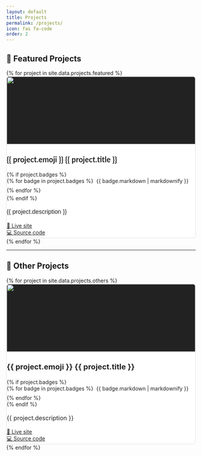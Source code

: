 ```yaml
---
layout: default
title: Projects
permalink: /projects/
icon: fas fa-code
order: 2
---
```


## 🚀 Featured Projects


<style>
 :root {
   --project-card-bg: #fff;
   --project-card-color: #222;
   --project-card-border: #e0e0e0;
   --project-card-title: #222;
   --project-card-text: #222;
   --project-card-link: #222;
 }
 
 /* Automatic dark mode based on system preference */
 @media (prefers-color-scheme: dark) {
   :root {
     --project-card-bg: #1E1E1E;
     --project-card-color: #f1f3f6;
     --project-card-border: #1E1E1E;
     --project-card-title: #f1f3f6;
     --project-card-text: #f1f3f6;
     --project-card-link: #f1f3f6;
   }
 }
 
 /* Manual theme overrides */
 html[data-mode="dark"],
 body[data-mode="dark"],
 [data-bs-theme="dark"],
 .dark-mode {
   --project-card-bg: #1E1E1E;
   --project-card-color: #f1f3f6;
   --project-card-border: #1E1E1E;
   --project-card-title: #f1f3f6;
   --project-card-text: #f1f3f6;
   --project-card-link: #f1f3f6;
 }
 
 html[data-mode="light"],
 body[data-mode="light"],
 [data-bs-theme="light"],
 .light-mode {
   --project-card-bg: #fff;
   --project-card-color: #222;
   --project-card-border: #e0e0e0;
   --project-card-title: #222;
   --project-card-text: #222;
   --project-card-link: #222;
 }
 
 .card.project-card, .project-card {
   background-color: var(--project-card-bg) !important;
   color: var(--project-card-color) !important;
   border: 1px solid var(--project-card-border) !important;
   border-radius: 0.5rem;
   transition: background 0.2s, color 0.2s, border-color 0.2s;
 }
 
 .card.project-card .card-title,
 .card.project-card .card-text,
 .card.project-card .card-link,
 .project-card .card-title,
 .project-card .card-text,
 .project-card .card-link {
   color: var(--project-card-color) !important;
 }
 
 .card.project-card .card-title,
 .project-card .card-title {
   color: var(--project-card-title) !important;
 }
 
 .card.project-card .card-text,
 .project-card .card-text {
   color: var(--project-card-text) !important;
 }
 
 .card.project-card .card-link,
 .project-card .card-link {
   color: var(--project-card-link) !important;
   text-decoration: underline;
 }
 
 .card.project-card .card-link:hover,
 .project-card .card-link:hover {
   opacity: 0.8;
 }
</style>


<div class="container-fluid px-0">
  <div class="row row-cols-1 row-cols-md-2 g-4">
    {% for project in site.data.projects.featured %}
      <div class="col d-flex align-items-stretch">
        <div class="card h-100 shadow-sm project-card w-100">
          <img src="{{ project.image }}" class="card-img-top" style="object-fit: cover; width: 100%; height: 180px; aspect-ratio: 16/9; background: #222; border-radius: 0.5rem 0.5rem 0 0;" alt="{{ project.title }} Screenshot">
          <div class="card-body d-flex flex-column p-3 pb-2">
            <h3 class="card-title mb-1 mt-0" style="font-size: 1.25rem; line-height: 1.2; font-family: 'Lato', sans-serif;">{{ project.emoji }} {{ project.title }}</h3>
            {% if project.badges %}
            <div class="mb-1" style="display: flex; flex-wrap: wrap; gap: 0.5rem; align-items: center; margin-bottom: 0.25rem !important;">
              {% for badge in project.badges %}
                <span style="display: inline-flex; align-items: center; margin-right: 0.5rem;">{{ badge.markdown | markdownify }}</span>
              {% endfor %}
            </div>
            {% endif %}
            <p class="card-text mb-2 mt-1" style="font-size: 1rem; line-height: 1.5; font-family: 'Source Sans Pro', sans-serif;">{{ project.description }}</p>
            <div class="mt-auto pt-2">
              <a href="{{ project.live }}" class="card-link">🔗 Live site</a><br>
              <a href="{{ project.repo }}" class="card-link">💻 Source code</a>
            </div>
          </div>
        </div>
      </div>
    {% endfor %}
  </div>
</div>

---

## 🧱 Other Projects



<div class="container-fluid px-0">
  <div class="row row-cols-1 row-cols-md-2 g-4">
    {% for project in site.data.projects.others %}
      <div class="col d-flex align-items-stretch">
        <div class="card h-100 shadow-sm project-card w-100">
          <img src="{{ project.image }}" class="card-img-top" style="object-fit: cover; width: 100%; height: 180px; aspect-ratio: 16/9; background: #222; border-radius: 0.5rem 0.5rem 0 0;" alt="{{ project.title }} Screenshot">
          <div class="card-body d-flex flex-column">
            <h3 class="card-title mb-1 mt-0" style="font-size: 1.25rem; line-height: 1.2; ">{{ project.emoji }} {{ project.title }}</h3>
            {% if project.badges %}
            <div style="display: flex; flex-wrap: wrap; gap: 0.5rem; align-items: center;">
              {% for badge in project.badges %}
                <span style="display: inline-flex; align-items: center; margin-right: 0.5rem;">{{ badge.markdown | markdownify }}</span>
              {% endfor %}
            </div>
            {% endif %}
            <p class="card-text mb-2 mt-1" style="font-size: 1rem; line-height: 1.5;">{{ project.description }}</p>
            <div class="mt-auto pt-2">
              <a href="{{ project.live }}" class="card-link">🔗 Live site</a><br>
              <a href="{{ project.repo }}" class="card-link">💻 Source code</a>
            </div>
          </div>
        </div>
      </div>
    {% endfor %}
  </div>
</div>
